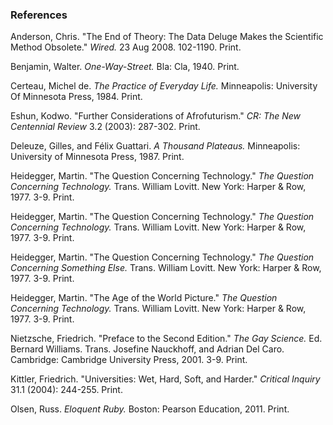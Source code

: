 ### References

Anderson, Chris. "The End of Theory: The Data Deluge Makes the Scientific Method Obsolete." *Wired.* 23 Aug 2008. 102-1190. Print.

Benjamin, Walter. *One-Way-Street.* Bla: Cla, 1940. Print.

Certeau, Michel de. *The Practice of Everyday Life.* Minneapolis: University Of Minnesota Press, 1984. Print.

Eshun, Kodwo. "Further Considerations of Afrofuturism." *CR: The New Centennial Review* 3.2 (2003): 287-302. Print.

Deleuze, Gilles, and Félix Guattari. *A Thousand Plateaus.* Minneapolis: University of Minnesota Press, 1987. Print.

Heidegger, Martin. "The Question Concerning Technology." *The Question Concerning Technology.* Trans. William Lovitt. New York: Harper & Row, 1977. 3-9. Print.

Heidegger, Martin. "The Question Concerning Technology." *The Question Concerning Technology.* Trans. William Lovitt. New York: Harper & Row, 1977. 3-9. Print.

Heidegger, Martin. "The Question Concerning Technology." *The Question Concerning Something Else.* Trans. William Lovitt. New York: Harper & Row, 1977. 3-9. Print.

Heidegger, Martin. "The Age of the World Picture." *The Question Concerning Technology.* Trans. William Lovitt. New York: Harper & Row, 1977. 3-9. Print.

Nietzsche, Friedrich. "Preface to the Second Edition." *The Gay Science.* Ed. Bernard Williams. Trans. Josefine Nauckhoff, and Adrian Del Caro. Cambridge: Cambridge University Press, 2001. 3-9. Print.

Kittler, Friedrich. "Universities: Wet, Hard, Soft, and Harder." *Critical Inquiry* 31.1 (2004): 244-255. Print.

Olsen, Russ. *Eloquent Ruby.* Boston: Pearson Education, 2011. Print.
